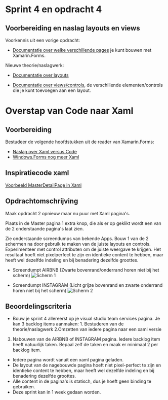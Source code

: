 # Sprint 4 en opdracht 4

## Voorbereiding en naslag layouts en views

Voorkennis uit een vorige opdracht:
- [Documentatie over welke verschillende pages](https://developer.xamarin.com/guides/xamarin-forms/controls/pages/) je kunt bouwen met Xamarin.Forms.

Nieuwe theorie/naslagwerk:
- [Documentatie over layouts](https://developer.xamarin.com/guides/xamarin-forms/user-interface/controls/layouts/)

- [Documentatie over views/controls](https://developer.xamarin.com/guides/xamarin-forms/controls/views/), de verschillende elementen/controls die je kunt toevoegen aan een layout. 

 
# Overstap van Code naar Xaml

## Voorbereiding 

Bestudeer de volgende hoofdstukken uit de reader van Xamarin.Forms:
- [Naslag over Xaml versus Code](https://elo.kw1c.nl/CMS/Studie/811%20ICT-Academie/811%20VakkenInhoud/%5BB.29%20INFi%5D%20Informatica%20instructie/Productie/01.%20Reader/BookPreview2-Ch07-Rel0203.pdf)
- [Windows.Forms nog meer Xaml](https://elo.kw1c.nl/CMS/Studie/811%20ICT-Academie/811%20VakkenInhoud/%5BB.29%20INFi%5D%20Informatica%20instructie/Productie/01.%20Reader/BookPreview2-Ch08-Rel0203.pdf)

## Inspiratiecode xaml

[Voorbeeld MasterDetailPage in Xaml](https://gist.github.com/saebuabu/b17b9516c8718cf930506172cac70b11)

## Opdrachtomschrijving

Maak opdracht 2 opnieuw maar nu puur met Xaml pagina's.

Plaats in de Master pagina 1 extra knop, die als er op geklikt wordt een van de 2 onderstaande pagina's laat zien.

Zie onderstaande screendumps van bekende Apps. Bouw 1 van de 2 schermen na door gebruik te maken van de juiste layouts en controls.
Experimenteer met control attributen om de juiste weergave te krijgen. Het resultaat hoeft niet pixelperfect te zijn en identieke content te hebben, maar heeft wel dezelfde indeling en bij benadering dezelfde groottes.

- Screendumpt AIRBNB (Zwarte bovenrand/onderrand horen niet bij het scherm)
![Scherm 1](https://github.com/ictacademiekw1c/opdrachten-repository/blob/master/xamarin/images/scherm1.png?raw=true)
 
- Screendumpt INSTAGRAM (Licht grijze bovenrand en zwarte onderrand horen niet bij het scherm)
![Scherm 2](https://github.com/ictacademiekw1c/opdrachten-repository/blob/master/xamarin/images/scherm2.png?raw=true)


## Beoordelingscriteria
- Bouw je sprint 4 allereerst op je visual studio team services pagina. Je kan 3 backlog items aanmaken: 1. Bestuderen van de theorie/naslagwerk 2.Omzetten van iedere pagina naar een xaml versie <br>
3) Nabouwen van de AIRBNB of INSTAGRAM pagina. Iedere backlog item heeft natuurlijk taken. Bepaal zelf de taken en maak er minimaal 2 per backlog item.  
- Iedere pagina wordt vanuit een xaml pagina geladen.
- De layout van de nagebouwde pagina hoeft niet pixel-perfect te zijn en identieke content te hebben, maar heeft wel dezelfde indeling en bij benadering dezelfde groottes.
- Alle content in de pagina's is statisch, dus je hoeft geen binding te gebruiken.
- Deze sprint kan in 1 week gedaan worden.
 
